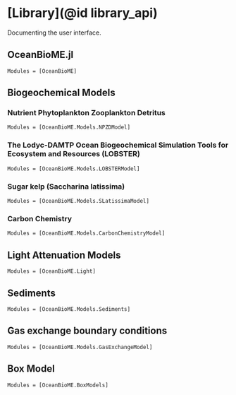 # [Library](@id library_api)

Documenting the user interface.

## OceanBioME.jl
```@autodocs
Modules = [OceanBioME]
```

## Biogeochemical Models

### Nutrient Phytoplankton Zooplankton Detritus

```@autodocs
Modules = [OceanBioME.Models.NPZDModel]
```

### The Lodyc-DAMTP Ocean Biogeochemical Simulation Tools for Ecosystem and Resources (LOBSTER)

```@autodocs
Modules = [OceanBioME.Models.LOBSTERModel]
```

### Sugar kelp (Saccharina latissima)

```@autodocs
Modules = [OceanBioME.Models.SLatissimaModel]
```

### Carbon Chemistry 

```@autodocs
Modules = [OceanBioME.Models.CarbonChemistryModel]
```

## Light Attenuation Models

```@autodocs
Modules = [OceanBioME.Light]
```

## Sediments

```@autodocs
Modules = [OceanBioME.Models.Sediments]
```

## Gas exchange boundary conditions

```@autodocs
Modules = [OceanBioME.Models.GasExchangeModel]
```

## Box Model

```@autodocs
Modules = [OceanBioME.BoxModels]
```
